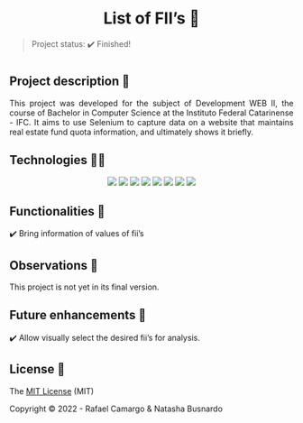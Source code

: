 <h1 align="center">List of FII’s 🏢</h1>

>Project status: ✔️ Finished!

#

## Project description 📝

<p align="justify">
This project was developed for the subject of Development WEB II, the course of Bachelor in Computer Science at the Instituto Federal Catarinense - IFC. It aims to use Selenium to capture data on a website that maintains real estate fund quota information, and ultimately shows it briefly.
</p>

## Technologies 👨‍💻

<p align="center">
  <img src="https://img.shields.io/badge/HTML5-E34F26?style=for-the-badge&logo=html5&logoColor=white"/>
  <img src="https://img.shields.io/badge/CSS3-1572B6?style=for-the-badge&logo=css3&logoColor=white"/>
  <img src="https://img.shields.io/badge/PHP-777BB4?style=for-the-badge&logo=php&logoColor=white"/>
  <img src="https://img.shields.io/badge/bootstrap-%23563D7C.svg?style=for-the-badge&logo=bootstrap&logoColor=white"/>
  <img src="https://img.shields.io/badge/mysql-%2300f.svg?style=for-the-badge&logo=mysql&logoColor=white"/>
  <img src="https://img.shields.io/badge/Laravel-FF2D20?style=for-the-badge&logo=laravel&logoColor=white"/>
  <img src="https://img.shields.io/badge/python-3670A0?style=for-the-badge&logo=python&logoColor=ffdd54"/>
  <img src="https://img.shields.io/badge/-selenium-%43B02A?style=for-the-badge&logo=selenium&logoColor=white"/>
</p>


## Functionalities 🔧

✔️ Bring information of values of fii’s


## Observations 👀

This project is not yet in its final version.


## Future enhancements 🚀

✔️ Allow visually select the desired fii’s for analysis.

## License 🔑

The [MIT License](https://github.com/rafandoo/listagemFiis/blob/3ee7ab861749b796a85eb615e15ceea6578beea6/LICENSE) (MIT)

Copyright :copyright: 2022 - Rafael Camargo & Natasha Busnardo

